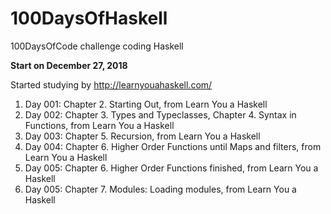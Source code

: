 # 100DaysOfHaskell
100DaysOfCode challenge coding Haskell

**Start on December 27, 2018**

Started studying by http://learnyouahaskell.com/

1. Day 001: Chapter 2. Starting Out, from Learn You a Haskell
1. Day 002: Chapter 3. Types and Typeclasses, Chapter 4. Syntax in Functions, from Learn You a Haskell
1. Day 003: Chapter 5. Recursion, from Learn You a Haskell
1. Day 004: Chapter 6. Higher Order Functions until Maps and filters, from Learn You a Haskell
1. Day 005: Chapter 6. Higher Order Functions finished, from Learn You a Haskell
1. Day 005: Chapter 7. Modules: Loading modules, from Learn You a Haskell
